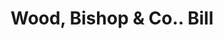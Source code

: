 ---
doi: 10.7916/D8VD89FH
date_other: '1880'
date_other_textual: 1880-1889
form: printed ephemera
genre:
- Invoices
name:
- Wood, Bishop & Co.
object_in_context_url: https://biggert.cul.columbia.edu/items/view/ave_biggert_00580
subject_hierarchical_geographic:
- Bangor, Maine, United States
subject_name:
- Wood, Bishop & Co.
title: Wood, Bishop & Co.. Bill
sort_title: Wood, Bishop & Co.. Bill
call_number: ave_biggert_00580
coordinates:
- 44.8,-68.8
pid: ave_biggert_00580
identifiers: ave_biggert_00580
thumbnail: https://derivativo-2.library.columbia.edu/iiif/2/ldpd:343803/full/!256,256/0/native.jpg
permalink: "/items/ave_biggert_00580/"
layout: iiif-image-page
---